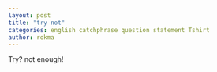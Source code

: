 ```yaml
---
layout: post
title: "try not"
categories: english catchphrase question statement Tshirt
author: rokma
---
```

Try? not enough!
